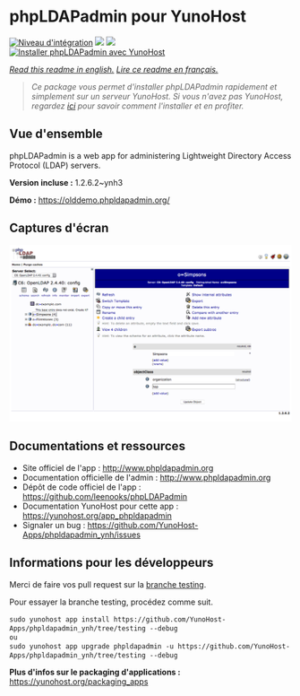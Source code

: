 # phpLDAPadmin pour YunoHost

[![Niveau d'intégration](https://dash.yunohost.org/integration/phpldapadmin.svg)](https://dash.yunohost.org/appci/app/phpldapadmin) ![](https://ci-apps.yunohost.org/ci/badges/phpldapadmin.status.svg) ![](https://ci-apps.yunohost.org/ci/badges/phpldapadmin.maintain.svg)  
[![Installer phpLDAPadmin avec YunoHost](https://install-app.yunohost.org/install-with-yunohost.svg)](https://install-app.yunohost.org/?app=phpldapadmin)

*[Read this readme in english.](./README.md)*
*[Lire ce readme en français.](./README_fr.md)*

> *Ce package vous permet d'installer phpLDAPadmin rapidement et simplement sur un serveur YunoHost.
Si vous n'avez pas YunoHost, regardez [ici](https://yunohost.org/#/install) pour savoir comment l'installer et en profiter.*

## Vue d'ensemble

phpLDAPadmin is a web app for administering Lightweight Directory Access Protocol (LDAP) servers.

**Version incluse :** 1.2.6.2~ynh3

**Démo :** https://olddemo.phpldapadmin.org/

## Captures d'écran

![](./doc/screenshots/screenshot.png)

## Documentations et ressources

* Site officiel de l'app : http://www.phpldapadmin.org
* Documentation officielle de l'admin : http://www.phpldapadmin.org
* Dépôt de code officiel de l'app : https://github.com/leenooks/phpLDAPadmin
* Documentation YunoHost pour cette app : https://yunohost.org/app_phpldapadmin
* Signaler un bug : https://github.com/YunoHost-Apps/phpldapadmin_ynh/issues

## Informations pour les développeurs

Merci de faire vos pull request sur la [branche testing](https://github.com/YunoHost-Apps/phpldapadmin_ynh/tree/testing).

Pour essayer la branche testing, procédez comme suit.
```
sudo yunohost app install https://github.com/YunoHost-Apps/phpldapadmin_ynh/tree/testing --debug
ou
sudo yunohost app upgrade phpldapadmin -u https://github.com/YunoHost-Apps/phpldapadmin_ynh/tree/testing --debug
```

**Plus d'infos sur le packaging d'applications :** https://yunohost.org/packaging_apps